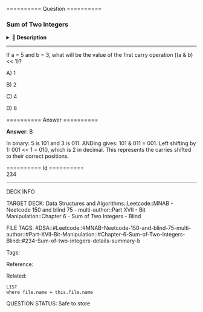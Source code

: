 ========== Question ==========  

### Sum of Two Integers

<details><summary><b>📄 Description</b></summary><br>

Given two integers `a` and `b`, return the sum of the two integers without using the `+` and `-` operators.

**Example 1:**

```
Input: a = 1, b = 1

Output: 2
```

**Example 2:**

```
Input: a = 4, b = 7

Output: 11
```

**Constraints:**

-   `-1000 <= a, b <= 1000`

</details>

---

If a = 5 and b = 3, what will be the value of the first carry operation ((a & b) << 1)?

A) 1

B) 2

C) 4

D) 8  

========== Answer ==========  

**Answer**: B

In binary: 5 is 101 and 3 is 011. ANDing gives: 101 & 011 = 001. Left shifting by 1: 001 << 1 = 010, which is 2 in decimal. This represents the carries shifted to their correct positions.

========== Id ==========  
234

---

DECK INFO

TARGET DECK: Data Structures and Algorithms::Leetcode::MNAB - Neetcode 150 and blind 75 - multi-author::Part XVII - Bit Manipulation::Chapter 6 - Sum of Two Integers - Blind

FILE TAGS: #DSA::#Leetcode::#MNAB-Neetcode-150-and-blind-75-multi-author::#Part-XVII-Bit-Manipulation::#Chapter-6-Sum-of-Two-Integers-Blind::#234-Sum-of-two-integers-details-summary-b

Tags:

Reference:

Related:

```dataview
LIST
where file.name = this.file.name
```

QUESTION STATUS: Safe to store

